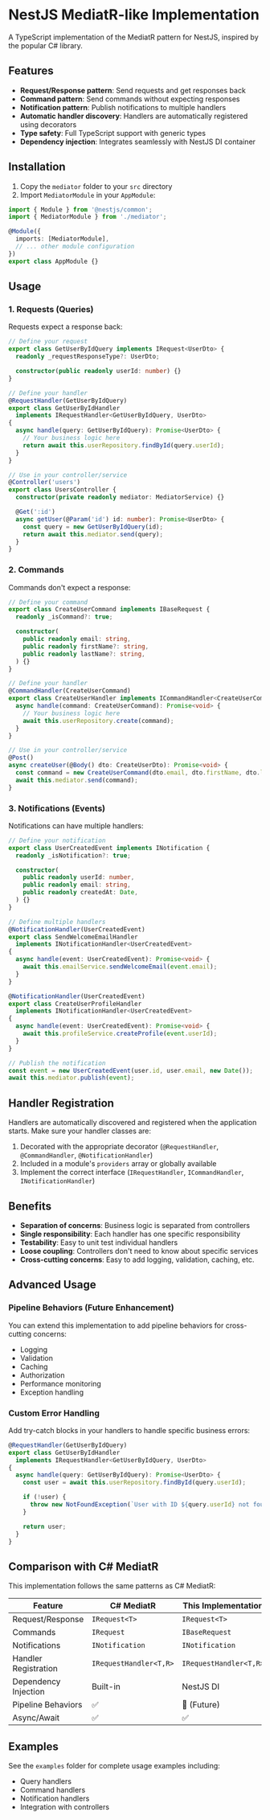 # NestJS MediatR-like Implementation

A TypeScript implementation of the MediatR pattern for NestJS, inspired by the popular C# library.

## Features

- **Request/Response pattern**: Send requests and get responses back
- **Command pattern**: Send commands without expecting responses
- **Notification pattern**: Publish notifications to multiple handlers
- **Automatic handler discovery**: Handlers are automatically registered using decorators
- **Type safety**: Full TypeScript support with generic types
- **Dependency injection**: Integrates seamlessly with NestJS DI container

## Installation

1. Copy the `mediator` folder to your `src` directory
2. Import `MediatorModule` in your `AppModule`:

```typescript
import { Module } from '@nestjs/common';
import { MediatorModule } from './mediator';

@Module({
  imports: [MediatorModule],
  // ... other module configuration
})
export class AppModule {}
```

## Usage

### 1. Requests (Queries)

Requests expect a response back:

```typescript
// Define your request
export class GetUserByIdQuery implements IRequest<UserDto> {
  readonly _requestResponseType?: UserDto;

  constructor(public readonly userId: number) {}
}

// Define your handler
@RequestHandler(GetUserByIdQuery)
export class GetUserByIdHandler
  implements IRequestHandler<GetUserByIdQuery, UserDto>
{
  async handle(query: GetUserByIdQuery): Promise<UserDto> {
    // Your business logic here
    return await this.userRepository.findById(query.userId);
  }
}

// Use in your controller/service
@Controller('users')
export class UsersController {
  constructor(private readonly mediator: MediatorService) {}

  @Get(':id')
  async getUser(@Param('id') id: number): Promise<UserDto> {
    const query = new GetUserByIdQuery(id);
    return await this.mediator.send(query);
  }
}
```

### 2. Commands

Commands don't expect a response:

```typescript
// Define your command
export class CreateUserCommand implements IBaseRequest {
  readonly _isCommand?: true;

  constructor(
    public readonly email: string,
    public readonly firstName?: string,
    public readonly lastName?: string,
  ) {}
}

// Define your handler
@CommandHandler(CreateUserCommand)
export class CreateUserHandler implements ICommandHandler<CreateUserCommand> {
  async handle(command: CreateUserCommand): Promise<void> {
    // Your business logic here
    await this.userRepository.create(command);
  }
}

// Use in your controller/service
@Post()
async createUser(@Body() dto: CreateUserDto): Promise<void> {
  const command = new CreateUserCommand(dto.email, dto.firstName, dto.lastName);
  await this.mediator.send(command);
}
```

### 3. Notifications (Events)

Notifications can have multiple handlers:

```typescript
// Define your notification
export class UserCreatedEvent implements INotification {
  readonly _isNotification?: true;

  constructor(
    public readonly userId: number,
    public readonly email: string,
    public readonly createdAt: Date,
  ) {}
}

// Define multiple handlers
@NotificationHandler(UserCreatedEvent)
export class SendWelcomeEmailHandler
  implements INotificationHandler<UserCreatedEvent>
{
  async handle(event: UserCreatedEvent): Promise<void> {
    await this.emailService.sendWelcomeEmail(event.email);
  }
}

@NotificationHandler(UserCreatedEvent)
export class CreateUserProfileHandler
  implements INotificationHandler<UserCreatedEvent>
{
  async handle(event: UserCreatedEvent): Promise<void> {
    await this.profileService.createProfile(event.userId);
  }
}

// Publish the notification
const event = new UserCreatedEvent(user.id, user.email, new Date());
await this.mediator.publish(event);
```

## Handler Registration

Handlers are automatically discovered and registered when the application starts. Make sure your handler classes are:

1. Decorated with the appropriate decorator (`@RequestHandler`, `@CommandHandler`, `@NotificationHandler`)
2. Included in a module's `providers` array or globally available
3. Implement the correct interface (`IRequestHandler`, `ICommandHandler`, `INotificationHandler`)

## Benefits

- **Separation of concerns**: Business logic is separated from controllers
- **Single responsibility**: Each handler has one specific responsibility
- **Testability**: Easy to unit test individual handlers
- **Loose coupling**: Controllers don't need to know about specific services
- **Cross-cutting concerns**: Easy to add logging, validation, caching, etc.

## Advanced Usage

### Pipeline Behaviors (Future Enhancement)

You can extend this implementation to add pipeline behaviors for cross-cutting concerns:

- Logging
- Validation
- Caching
- Authorization
- Performance monitoring
- Exception handling

### Custom Error Handling

Add try-catch blocks in your handlers to handle specific business errors:

```typescript
@RequestHandler(GetUserByIdQuery)
export class GetUserByIdHandler
  implements IRequestHandler<GetUserByIdQuery, UserDto>
{
  async handle(query: GetUserByIdQuery): Promise<UserDto> {
    const user = await this.userRepository.findById(query.userId);

    if (!user) {
      throw new NotFoundException(`User with ID ${query.userId} not found`);
    }

    return user;
  }
}
```

## Comparison with C# MediatR

This implementation follows the same patterns as C# MediatR:

| Feature              | C# MediatR             | This Implementation    |
| -------------------- | ---------------------- | ---------------------- |
| Request/Response     | `IRequest<T>`          | `IRequest<T>`          |
| Commands             | `IRequest`             | `IBaseRequest`         |
| Notifications        | `INotification`        | `INotification`        |
| Handler Registration | `IRequestHandler<T,R>` | `IRequestHandler<T,R>` |
| Dependency Injection | Built-in               | NestJS DI              |
| Pipeline Behaviors   | ✅                     | 🔄 (Future)            |
| Async/Await          | ✅                     | ✅                     |

## Examples

See the `examples` folder for complete usage examples including:

- Query handlers
- Command handlers
- Notification handlers
- Integration with controllers
